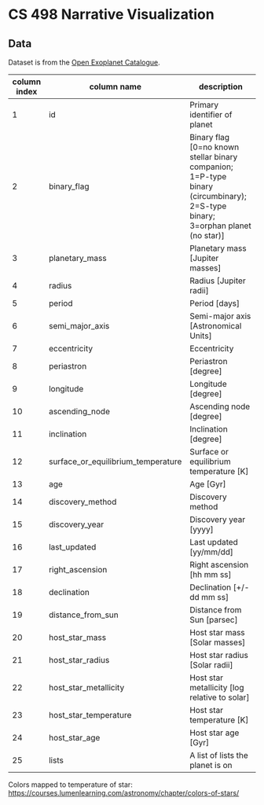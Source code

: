 # CS 498 Narrative Visualization

## Data

Dataset is from the [Open Exoplanet Catalogue](https://github.com/hannorein/open_exoplanet_catalogue).


| column index | column name                        | description                                                                                                                   |
| ------------ | ---------------------------------- | ----------------------------------------------------------------------------------------------------------------------------- |
| 1            | id                                 | Primary identifier of planet                                                                                                  |
| 2            | binary_flag                        | Binary flag [0=no known stellar binary companion; 1=P-type binary (circumbinary); 2=S-type binary; 3=orphan planet (no star)] |
| 3            | planetary_mass                     | Planetary mass [Jupiter masses]                                                                                               |
| 4            | radius                             | Radius [Jupiter radii]                                                                                                        |
| 5            | period                             | Period [days]                                                                                                                 |
| 6            | semi_major_axis                    | Semi-major axis [Astronomical Units]                                                                                          |
| 7            | eccentricity                       | Eccentricity                                                                                                                  |
| 8            | periastron                         | Periastron [degree]                                                                                                           |
| 9            | longitude                          | Longitude [degree]                                                                                                            |
| 10           | ascending_node                     | Ascending node [degree]                                                                                                       |
| 11           | inclination                        | Inclination [degree]                                                                                                          |
| 12           | surface_or_equilibrium_temperature | Surface or equilibrium temperature [K]                                                                                        |
| 13           | age                                | Age [Gyr]                                                                                                                     |
| 14           | discovery_method                   | Discovery method                                                                                                              |
| 15           | discovery_year                     | Discovery year [yyyy]                                                                                                         |
| 16           | last_updated                       | Last updated [yy/mm/dd]                                                                                                       |
| 17           | right_ascension                    | Right ascension [hh mm ss]                                                                                                    |
| 18           | declination                        | Declination [+/-dd mm ss]                                                                                                     |
| 19           | distance_from_sun                  | Distance from Sun [parsec]                                                                                                    |
| 20           | host_star_mass                     | Host star mass [Solar masses]                                                                                                 |
| 21           | host_star_radius                   | Host star radius [Solar radii]                                                                                                |
| 22           | host_star_metallicity              | Host star metallicity [log relative to solar]                                                                                 |
| 23           | host_star_temperature              | Host star temperature [K]                                                                                                     |
| 24           | host_star_age                      | Host star age [Gyr]                                                                                                           |
| 25           | lists                              | A list of lists the planet is on                                                                                              |


Colors mapped to temperature of star: https://courses.lumenlearning.com/astronomy/chapter/colors-of-stars/
